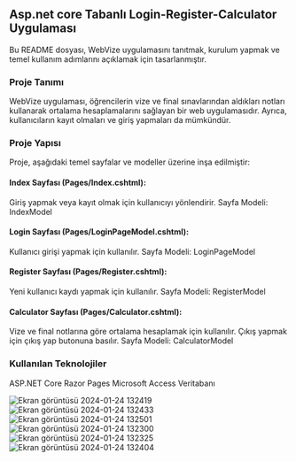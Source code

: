 ## Asp.net core Tabanlı Login-Register-Calculator Uygulaması
Bu README dosyası, WebVize uygulamasını tanıtmak, kurulum yapmak ve temel kullanım adımlarını açıklamak için tasarlanmıştır.

### Proje Tanımı
WebVize uygulaması, öğrencilerin vize ve final sınavlarından aldıkları notları kullanarak ortalama hesaplamalarını sağlayan bir web uygulamasıdır. Ayrıca, kullanıcıların kayıt olmaları ve giriş yapmaları da mümkündür.

### Proje Yapısı
Proje, aşağıdaki temel sayfalar ve modeller üzerine inşa edilmiştir:

#### Index Sayfası (Pages/Index.cshtml):
Giriş yapmak veya kayıt olmak için kullanıcıyı yönlendirir.
Sayfa Modeli: IndexModel

#### Login Sayfası (Pages/LoginPageModel.cshtml):
Kullanıcı girişi yapmak için kullanılır.
Sayfa Modeli: LoginPageModel
#### Register Sayfası (Pages/Register.cshtml):

Yeni kullanıcı kaydı yapmak için kullanılır.
Sayfa Modeli: RegisterModel

#### Calculator Sayfası (Pages/Calculator.cshtml):
Vize ve final notlarına göre ortalama hesaplamak için kullanılır.
Çıkış yapmak için çıkış yap butonuna basılır.
Sayfa Modeli: CalculatorModel

### Kullanılan Teknolojiler
ASP.NET Core Razor Pages
Microsoft Access Veritabanı

![Ekran görüntüsü 2024-01-24 132419](https://github.com/iremsuuu/WebPage/assets/133283104/3d6d6439-2215-40e5-ba3d-e1cec4162c5e)
![Ekran görüntüsü 2024-01-24 132433](https://github.com/iremsuuu/WebPage/assets/133283104/9549d0b2-e74c-4960-be2d-06c2ee99e2a8)
![Ekran görüntüsü 2024-01-24 132501](https://github.com/iremsuuu/WebPage/assets/133283104/e61b0847-1868-434d-918d-693abbefc057)
![Ekran görüntüsü 2024-01-24 132300](https://github.com/iremsuuu/WebPage/assets/133283104/9c98783c-d1cf-494b-8d6d-e3e9ec9493fb)
![Ekran görüntüsü 2024-01-24 132325](https://github.com/iremsuuu/WebPage/assets/133283104/fe1bc55b-e836-48d1-ab34-28db66dc025b)
![Ekran görüntüsü 2024-01-24 132404](https://github.com/iremsuuu/WebPage/assets/133283104/d02dabb7-1fe5-4c8f-8471-ba16a075979a)

